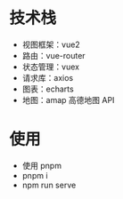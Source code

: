 # 技术栈

- 视图框架：vue2
- 路由：vue-router
- 状态管理：vuex
- 请求库：axios
- 图表：echarts
- 地图：amap 高德地图 API

# 使用

- 使用 pnpm
- pnpm i
- npm run serve

